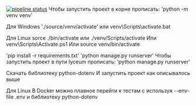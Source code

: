 [![pipeline status](https://gitlab.crja72.ru/django/2024/spring/course/students/199562-sav1ngeorgiy-course-1112/badges/main/pipeline.svg)](https://gitlab.crja72.ru/django/2024/spring/course/students/199562-sav1ngeorgiy-course-1112/-/commits/main)
Чтобы запустить проект в корне прописать:
'python -m venv venv'

Для Windows
'./source/venv/activate' или
venv\Scripts\activate.bat

Для Linux
sorce ./bin/activate или
./venv/Scripts/activate
Или
venv\Scripts\Activate.ps1
Или
source venv/bin/activate

'pip install -r requirements.txt'
'python manage.py runserver'
Чтобы запустить проект в пути lyceum прописать:
'python manage.py runserver'

Скачать библиотеку python-dotenv
И запустить проект как описывалось выше

Для Linux
В Docker можно плавное перейти к тестам с используя
--env-file .env и библиотеку python-dotenv

